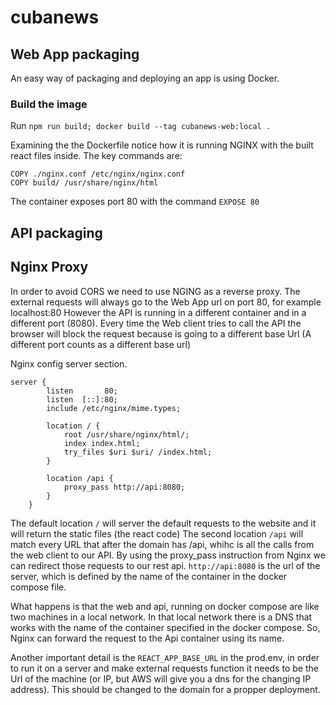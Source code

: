 # cubanews

## Web App packaging

An easy way of packaging and deploying an app is using Docker.

### Build the image

Run ```npm run build; docker build --tag cubanews-web:local .```

Examining the the Dockerfile notice how it is running NGINX with the built react files inside. The key commands are:

```
COPY ./nginx.conf /etc/nginx/nginx.conf
COPY build/ /usr/share/nginx/html
```

The container exposes port 80 with the command ```EXPOSE 80```

## API packaging

## Nginx Proxy

In order to avoid CORS we need to use NGING as a reverse proxy. The external requests will always go to the Web App url on port 80, for example localhost:80
However the API is running in a different container and in a different port (8080). Every time the Web client tries to call the API the browser will block
the request because is going to a different base Url (A different port counts as a different base url)

Nginx config server section.
```
server {
        listen       80;
        listen  [::]:80;        
        include /etc/nginx/mime.types;

        location / {
            root /usr/share/nginx/html/;
            index index.html;
            try_files $uri $uri/ /index.html;
        }

        location /api {
            proxy_pass http://api:8080;
        }
    }
```

The default location ``/`` will server the default requests to the website and it will return the static files (the react code)
The second location ``/api`` will match every URL that after the domain has /api, whihc is all the calls from the web client to our API.
By using the proxy_pass instruction from Nginx we can redirect those requests to our rest api.
``http://api:8080`` is the url of the server, which is defined by the name of the container in the docker compose file.

What happens is that the web and api, running on docker compose are like two machines in a local network. In that local network there is a DNS 
that works with the name of the container specified in the docker compose. So, Nginx can forward the request to the Api container using its name.

Another important detail is the ``REACT_APP_BASE_URL`` in the prod.env, in order to run it on a server and make external requests function it needs
to be the Url of the machine (or IP, but AWS will give you a dns for the changing IP address). This should be changed to the domain for a propper deployment.

